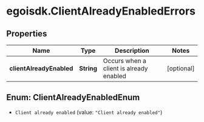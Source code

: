# egoisdk.ClientAlreadyEnabledErrors

## Properties

Name | Type | Description | Notes
------------ | ------------- | ------------- | -------------
**clientAlreadyEnabled** | **String** | Occurs when a client is already enabled | [optional] 



## Enum: ClientAlreadyEnabledEnum


* `Client already enabled` (value: `"Client already enabled"`)




